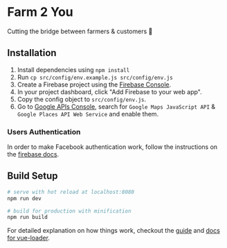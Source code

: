 # Farm 2 You

Cutting the bridge between farmers & customers 👯

## Installation
1. Install dependencies using `npm install`
2. Run `cp src/config/env.example.js src/config/env.js`
3. Create a Firebase project using the [Firebase Console](https://firebase.google.com/console).
4. In your project dashboard, click "Add Firebase to your web app".
5. Copy the config object to `src/config/env.js`.
6. Go to [Google APIs Console](https://console.developers.google.com/apis/credentials), search for `Google Maps JavaScript API` & `Google Places API Web Service` and enable them.

### Users Authentication
In order to make Facebook authentication work, follow the instructions on the [firebase docs](https://firebase.google.com/docs/auth/web/facebook-login).

## Build Setup

``` bash
# serve with hot reload at localhost:8080
npm run dev

# build for production with minification
npm run build
```

For detailed explanation on how things work, checkout the [guide](http://vuejs-templates.github.io/webpack/) and [docs for vue-loader](http://vuejs.github.io/vue-loader).
